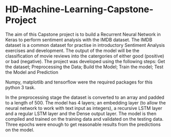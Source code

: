 # HD-Machine-Learning-Capstone-Project

The aim of this Capstone project is to build a Recurrent Neural Network in Keras to perform sentiment analysis with the IMDB dataset. The  IMDB dataset is a common dataset for practise in introductory Sentiment Analysis exercises and development.
The output of the model will be the classification of movie reviews into the catergories of either good (positive) or bad (negative).
The project was developed using the following steps: Get the dataset; Preprocessing the Data; Build the Model; Train the model; Test the Model and Prediction

Numpy, matplotlib and tensorflow were the required packages for this python 3 task.

In the preprocessing stage the dataset is converted to an array and padded to a length of 500. The model has  4 layers; an embedding layer (to allow the neural network to work with text input as integers), a recursive LSTM layer and a regular LSTM layer and the Dense output layer. The model is then compiled and trained on the training data and validated on the testing data. Three epochs were enough to get reasonable results from the predictions on the model.
